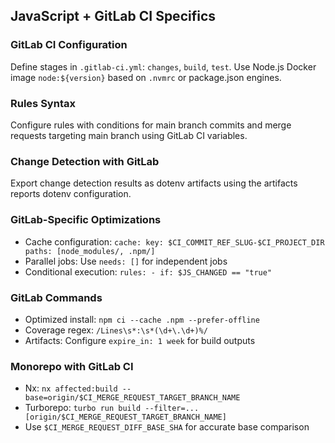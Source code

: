 ## JavaScript + GitLab CI Specifics

### GitLab CI Configuration
Define stages in `.gitlab-ci.yml`: `changes`, `build`, `test`. Use Node.js Docker image `node:${version}` based on `.nvmrc` or package.json engines.

### Rules Syntax
Configure rules with conditions for main branch commits and merge requests targeting main branch using GitLab CI variables.

### Change Detection with GitLab
Export change detection results as dotenv artifacts using the artifacts reports dotenv configuration.

### GitLab-Specific Optimizations
- Cache configuration: `cache: key: $CI_COMMIT_REF_SLUG-$CI_PROJECT_DIR paths: [node_modules/, .npm/]`
- Parallel jobs: Use `needs: []` for independent jobs
- Conditional execution: `rules: - if: $JS_CHANGED == "true"`

### GitLab Commands
- Optimized install: `npm ci --cache .npm --prefer-offline`
- Coverage regex: `/Lines\s*:\s*(\d+\.\d+)%/`
- Artifacts: Configure `expire_in: 1 week` for build outputs

### Monorepo with GitLab CI
- Nx: `nx affected:build --base=origin/$CI_MERGE_REQUEST_TARGET_BRANCH_NAME`
- Turborepo: `turbo run build --filter=...[origin/$CI_MERGE_REQUEST_TARGET_BRANCH_NAME]`
- Use `$CI_MERGE_REQUEST_DIFF_BASE_SHA` for accurate base comparison